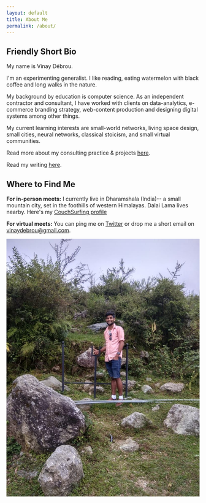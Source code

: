 ```yaml
---
layout: default
title: About Me
permalink: /about/
---
```


## Friendly Short Bio


My name is Vinay Débrou. 

I'm an experimenting generalist. I like reading, eating watermelon with black coffee and long walks in the nature. 

My background by education is computer science. As an independent contractor and consultant, I have worked with clients on data-analytics, e-commerce branding strategy, web-content production and designing digital systems among other things.

My current learning interests are small-world networks, living space design, small cities, neural networks, classical stoicism, and small virtual communities. 

Read more about my consulting practice & projects [here](https://vinaydebrou.com/projects/).

Read my writing [here](https://vinaydebrou.com/writing/).


<h2> Where to Find Me </h2>

**For in-person meets:** I currently live in Dharamshala (India)-- a small mountain city, set in the foothills of western Himalayas. Dalai Lama lives nearby. Here's my [CouchSurfing profile](https://www.couchsurfing.com/people/vinay_kumar_5)

**For virtual meets:** You can ping me on [Twitter](https://twitter.com/vinaydebrou) or drop me a short email on vinaydebrou@gmail.com.

<img src="images/mcleodganj-mypic.jpg">

 